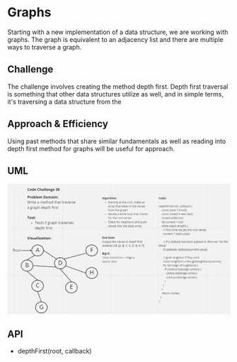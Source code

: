 # Graphs
Starting with a new implementation of a data structure, we are working with graphs. The graph is equivalent to an adjacency list and there are multiple ways to traverse a graph.

## Challenge
The challenge involves creating the method depth first. Depth first traversal is something that other data structures utilize as well, and in simple terms, it's traversing a data structure from the 

## Approach & Efficiency
Using past methods that share similar fundamentals as well as reading into depth first method for graphs will be useful for approach.

## UML
![Code Challenge 38](Screenshots/CodeChallenge38.png)

## API
- depthFirst(root, callback)